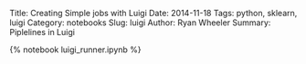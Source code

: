 Title: Creating Simple jobs with Luigi
Date: 2014-11-18
Tags: python, sklearn, luigi
Category: notebooks
Slug: luigi
Author: Ryan Wheeler
Summary: Piplelines in Luigi 

{% notebook luigi_runner.ipynb %}